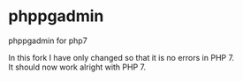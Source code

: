 # phppgadmin
phppgadmin for php7

In this fork I have only changed so that it is no errors in PHP 7.<br>
It should now work alright with PHP 7.
